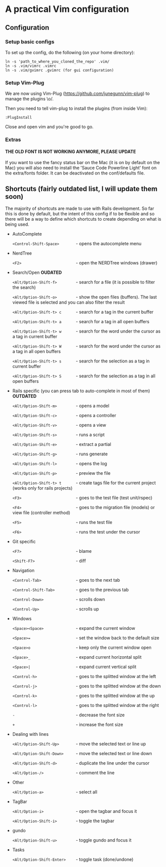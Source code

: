 # A practical Vim configuration

## Configuration

### Setup basic configs

  To set up the config, do the following (on your home directory):

  ```terminal
  ln -s 'path_to_where_you_cloned_the_repo' .vim/
  ln -s .vim/vimrc .vimrc
  ln -s .vim/gvimrc .gvimrc (for gui configuration)
  ```

### Setup Vim-Plug
  We are now using Vim-Plug (https://github.com/junegunn/vim-plug) to manage the plugins \o/.

  Then you need to tell vim-plug to install the plugins (from inside Vim):

  ```vim
  :PlugInstall
  ```

  Close and open vim and you're good to go.

### Extras
#### THE OLD FONT IS NOT WORKING ANYMORE, PLEASE UPDATE
  If you want to use the fancy status bar on the Mac (it is on by default on the Mac) you will also need to install the 'Sauce Code Powerline Light' font on the extra/fonts folder.
  It can be deactivated on the conf/defaults file.

## Shortcuts (fairly outdated list, I will update them soon)

  The majority of shortcuts are made to use with Rails development. So far this is done by default, but the intent of this config if to be flexible and so there will be a way to define which shortcuts to create depending on what is being used.

  * AutoComplete

    `<Control-Shift-Space>       ` - opens the autocomplete menu

  * NerdTree

    `<F2>                        ` - open the NERDTree windows (drawer)

  * Search/Open **OUDATED**

    `<Alt/Option-Shift-f>        ` - search for a file (it is possible to filter the search)

    `<Alt/Option-Shift-o>        ` - show the open files (buffers). The last viewed file is selected and you can also filter the result

    `<Alt/Option-Shift-t> c      ` - search for a tag in the current buffer

    `<Alt/Option-Shift-t> a      ` - search for a tag in all open buffers

    `<Alt/Option-Shift-t> w      ` - search for the word under the cursor as a tag in current buffer

    `<Alt/Option-Shift-t> W      ` - search for the word under the cursor as a tag in all open buffers

    `<Alt/Option-Shift-t> s      ` - search for the selection as a tag in current buffer

    `<Alt/Option-Shift-t> S      ` - search for the selection as a tag in all open buffers

  * Rails specific (you can press tab to auto-complete in most of them) **OUTDATED**

    `<Alt/Option-Shift-m>        ` - opens a model

    `<Alt/Option-Shift-c>        ` - opens a controller

    `<Alt/Option-Shift-v>        ` - opens a view

    `<Alt/Option-Shift-s>        ` - runs a script

    `<Alt/Option-Shift-e>        ` - extract a partial

    `<Alt/Option-Shift-g>        ` - runs generate

    `<Alt/Option-Shift-l>        ` - opens the log

    `<Alt/Option-Shift-p>        ` - preview the file

    `<Alt/Option-Shift-t> t      ` - create tags file for the current project (works only for rails projects)

    `<F3>                        ` - goes to the test file (test unit/rspec)

    `<F4>                        ` - goes to the migration file (models) or view file (controller method)

    `<F5>                        ` - runs the test file

    `<F6>                        ` - runs the test under the cursor

  * Git specific

    `<F7>                        ` - blame

    `<Shift-F7>                  ` - diff

  * Navigation

    `<Control-Tab>               ` - goes to the next tab

    `<Control-Shift-Tab>         ` - goes to the previous tab

    `<Control-Down>              ` - scrolls down

    `<Control-Up>                ` - scrolls up

  * Windows

    `<Space><Space>              ` - expand the current window

    `<Space>=                    ` - set the window back to the default size

    `<Space>o                    ` - keep only the current window open

    `<Space>_                    ` - expand current horizontal split

    `<Space>|                    ` - expand current vertical split

    `<Control-h>                 ` - goes to the splitted window at the left

    `<Control-j>                 ` - goes to the splitted window at the down

    `<Control-k>                 ` - goes to the splitted window at the up

    `<Control-l>                 ` - goes to the splitted window at the right

    `-                           ` - decrease the font size

    `+                           ` - increase the font size

  * Dealing with lines

    `<Alt/Option-Shift-Up>       ` - move the selected text or line up

    `<Alt/Option-Shift-Down>     ` - move the selected text or line down

    `<Alt/Option-Shift-d>        ` - duplicate the line under the cursor

    `<Alt/Option-/>              ` - comment the line

  * Other

    `<Alt/Option-a>              ` - select all

  * TagBar

    `<Alt/Option-i>              ` - open the tagbar and focus it

    `<Alt/Option-Shift-i>        ` - toggle the tagbar

  * gundo

    `<Alt/Option-Shift-u>        ` - toggle gundo and focus it

  * Tasks

    `<Alt/Option-Shift-Enter>    ` - toggle task (done/undone)
